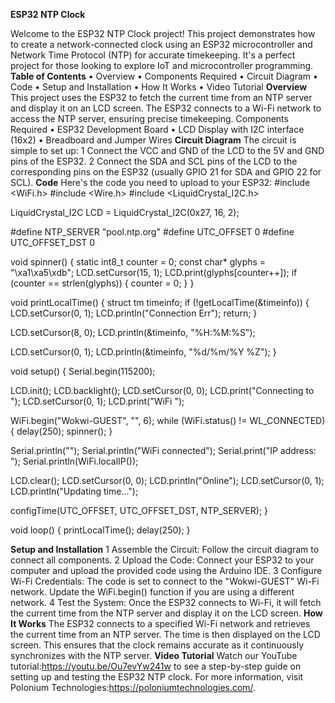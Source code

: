 **ESP32 NTP Clock**	

Welcome to the ESP32 NTP Clock project! This project demonstrates how to create a network-connected clock using an ESP32 microcontroller and Network Time Protocol (NTP) for accurate timekeeping. It's a perfect project for those looking to explore IoT and microcontroller programming.
**Table of Contents**
•	Overview
•	Components Required
•	Circuit Diagram
•	Code
•	Setup and Installation
•	How It Works
•	Video Tutorial
**Overview**
This project uses the ESP32 to fetch the current time from an NTP server and display it on an LCD screen. The ESP32 connects to a Wi-Fi network to access the NTP server, ensuring precise timekeeping.
Components Required
•	ESP32 Development Board
•	LCD Display with I2C interface (16x2)
•	Breadboard and Jumper Wires
**Circuit Diagram**
The circuit is simple to set up:
1	Connect the VCC and GND of the LCD to the 5V and GND pins of the ESP32.
2	Connect the SDA and SCL pins of the LCD to the corresponding pins on the ESP32 (usually GPIO 21 for SDA and GPIO 22 for SCL).
**Code**
Here's the code you need to upload to your ESP32:
#include <WiFi.h>
#include <Wire.h>
#include <LiquidCrystal_I2C.h>

LiquidCrystal_I2C LCD = LiquidCrystal_I2C(0x27, 16, 2);

#define NTP_SERVER     "pool.ntp.org"
#define UTC_OFFSET     0
#define UTC_OFFSET_DST 0

void spinner() {
  static int8_t counter = 0;
  const char* glyphs = "\xa1\xa5\xdb";
  LCD.setCursor(15, 1);
  LCD.print(glyphs[counter++]);
  if (counter == strlen(glyphs)) {
    counter = 0;
  }
}

void printLocalTime() {
  struct tm timeinfo;
  if (!getLocalTime(&timeinfo)) {
    LCD.setCursor(0, 1);
    LCD.println("Connection Err");
    return;
  }

  LCD.setCursor(8, 0);
  LCD.println(&timeinfo, "%H:%M:%S");

  LCD.setCursor(0, 1);
  LCD.println(&timeinfo, "%d/%m/%Y   %Z");
}

void setup() {
  Serial.begin(115200);

  LCD.init();
  LCD.backlight();
  LCD.setCursor(0, 0);
  LCD.print("Connecting to ");
  LCD.setCursor(0, 1);
  LCD.print("WiFi ");

  WiFi.begin("Wokwi-GUEST", "", 6);
  while (WiFi.status() != WL_CONNECTED) {
    delay(250);
    spinner();
  }

  Serial.println("");
  Serial.println("WiFi connected");
  Serial.print("IP address: ");
  Serial.println(WiFi.localIP());

  LCD.clear();
  LCD.setCursor(0, 0);
  LCD.println("Online");
  LCD.setCursor(0, 1);
  LCD.println("Updating time...");

  configTime(UTC_OFFSET, UTC_OFFSET_DST, NTP_SERVER);
}

void loop() {
  printLocalTime();
  delay(250);
}

**Setup and Installation**
1	Assemble the Circuit: Follow the circuit diagram to connect all components.
2	Upload the Code: Connect your ESP32 to your computer and upload the provided code using the Arduino IDE.
3	Configure Wi-Fi Credentials: The code is set to connect to the "Wokwi-GUEST" Wi-Fi network. Update the WiFi.begin() function if you are using a different network.
4	Test the System: Once the ESP32 connects to Wi-Fi, it will fetch the current time from the NTP server and display it on the LCD screen.
**How It Works**
The ESP32 connects to a specified Wi-Fi network and retrieves the current time from an NTP server. The time is then displayed on the LCD screen. This ensures that the clock remains accurate as it continuously synchronizes with the NTP server.
**Video Tutorial**
Watch our YouTube tutorial:https://youtu.be/Ou7evYw241w to see a step-by-step guide on setting up and testing the ESP32 NTP clock.
For more information, visit Polonium Technologies:https://poloniumtechnologies.com/.

